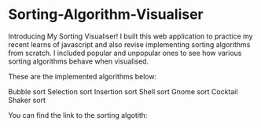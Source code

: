# Sorting-Algorithm-Visualiser 

Introducing My Sorting Visualiser! 
I built this web application to practice my recent learns of javascript and also revise implementing sorting algorithms from scratch. I included popular and unpopular ones to see how various sorting algorithms behave when visualised.

These are the implemented algorithms below:

Bubble sort
Selection sort
Insertion sort
Shell sort
Gnome sort 
Cocktail Shaker sort

You can find the link to the sorting algotith: 
